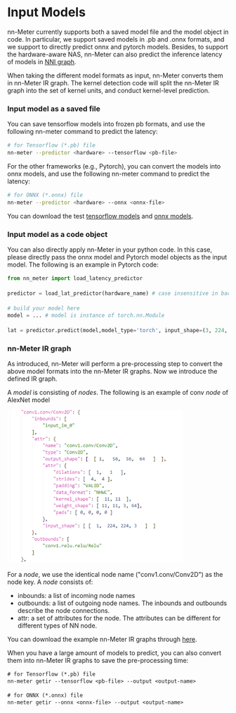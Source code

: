 # Input Models

nn-Meter currently supports both a saved model file and the model object in code. In particular, we support saved models in .pb and .onnx formats, and we support to directly predict onnx and pytorch models. Besides, to support the hardware-aware NAS, nn-Meter can also predict the inference latency of models in [NNI graph](https://nni.readthedocs.io/en/stable/nas.html).

When taking the different model formats as input, nn-Meter converts them in nn-Meter IR graph. The kernel detection code will split the nn-Meter IR graph into the set of kernel units, and conduct kernel-level prediction.

### Input model as a saved file

You can save tensorflow models into frozen pb formats, and use the following nn-meter command to predict the latency:

```bash
# for Tensorflow (*.pb) file
nn-meter --predictor <hardware> --tensorflow <pb-file> 
```

For the other frameworks (e.g., Pytorch), you can convert the models into onnx models, and use the following nn-meter command to predict the latency:

```bash
# for ONNX (*.onnx) file
nn-meter --predictor <hardware> --onnx <onnx-file>
```

You can download the test [tensorflow models]("https://github.com/Lynazhang/nnmeter/releases/download/0.1/pb_models.zip") and [onnx models](https://github.com/Lynazhang/nnmeter/releases/download/0.1/onnx_models.zip). 

### Input model as a code object

You can also directly apply nn-Meter in your python code. In this case, please directly pass the onnx model and Pytorch model objects as the input model. The following is an example in Pytorch code:

```python
from nn_meter import load_latency_predictor

predictor = load_lat_predictor(hardware_name) # case insensitive in backend

# build your model here
model = ... # model is instance of torch.nn.Module

lat = predictor.predict(model,model_type='torch', input_shape=(3, 224, 224))
```

### nn-Meter IR graph

As introduced, nn-Meter will perform a pre-processing step to convert the above model formats into the nn-Meter IR graphs. Now we introduce the defined IR graph.

A *model* is consisting of *nodes*. The following is an example of conv *node*  of AlexNet model

<img src="imgs/irgraph.png" alt="drawing" width="400"/>

For a *node*, we use the identical node name ("conv1.conv/Conv2D") as the node key. A *node* consists of:

* inbounds: a list of incoming node names
* outbounds: a list of outgoing node names. The inbounds and outbounds describe the node connections.
* attr: a set of attributes for the node. The attributes can be different for different types of NN node.

You can download the example nn-Meter IR graphs through [here](https://github.com/Lynazhang/nnmeter/releases/download/0.1/ir_graphs.zip).

When you have a large amount of models to predict, you can also convert them into nn-Meter IR graphs to save the pre-processing time:

```
# for Tensorflow (*.pb) file
nn-meter getir --tensorflow <pb-file> --output <output-name>

# for ONNX (*.onnx) file
nn-meter getir --onnx <onnx-file> --output <output-name>
```
